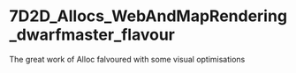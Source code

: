 # 7D2D_Allocs_WebAndMapRendering_dwarfmaster_flavour
The great work of Alloc falvoured with some visual optimisations
